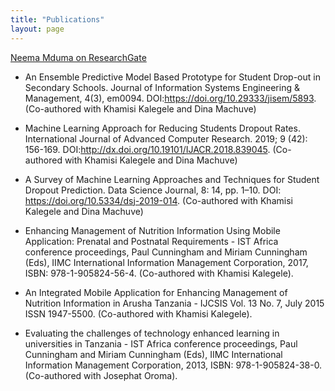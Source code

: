 ```yaml
---
title: "Publications"
layout: page
---
```

[Neema Mduma on ResearchGate](https://www.researchgate.net/profile/Neema_Mduma)

* An Ensemble Predictive Model Based Prototype for Student Drop-out in Secondary Schools. Journal of Information Systems Engineering & Management, 4(3), em0094. DOI:https://doi.org/10.29333/jisem/5893. (Co-authored with Khamisi Kalegele and Dina Machuve)

* Machine Learning Approach for Reducing Students Dropout Rates. International Journal of Advanced Computer Research. 2019; 9 (42): 156-169. DOI:http://dx.doi.org/10.19101/IJACR.2018.839045. (Co-authored with Khamisi Kalegele and Dina Machuve)

* A Survey of Machine Learning Approaches and Techniques for Student Dropout Prediction. Data Science Journal, 8: 14, pp. 1–10. DOI: https://doi.org/10.5334/dsj-2019-014. (Co-authored with Khamisi Kalegele and Dina Machuve)
 
* Enhancing Management of Nutrition Information Using Mobile Application:
Prenatal and Postnatal Requirements - IST Africa conference proceedings, Paul
Cunningham and Miriam Cunningham (Eds), IIMC International Information
Management Corporation, 2017, ISBN: 978-1-905824-56-4. (Co-authored with
Khamisi Kalegele).

* An Integrated Mobile Application for Enhancing Management of Nutrition
Information in Arusha Tanzania - IJCSIS Vol. 13 No. 7, July 2015 ISSN 1947-5500. (Co-authored with Khamisi Kalegele).

* Evaluating the challenges of technology enhanced learning in universities in
Tanzania - IST Africa conference proceedings, Paul Cunningham and Miriam
Cunningham (Eds), IIMC International Information Management Corporation,
2013, ISBN: 978-1-905824-38-0. (Co-authored with Josephat Oroma).
 
